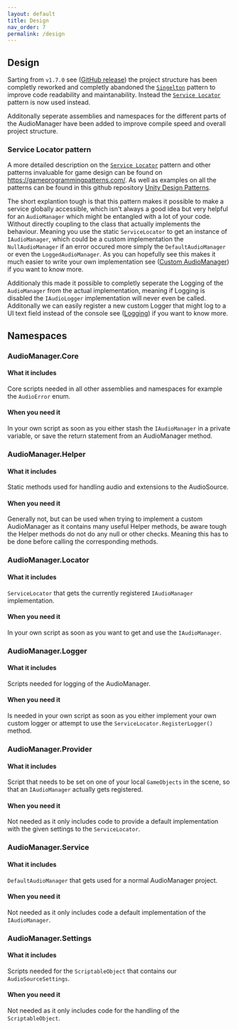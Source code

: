 ```yaml
---
layout: default
title: Design
nav_order: 7
permalink: /design
---
```


## Design

Sarting from ```v1.7.0``` see ([GitHub release](https://github.com/MathewHDYT/Unity-Audio-Manager-UAM/releases/)) the project structure has been completly reworked and completly abandoned the [```Singelton```](https://gameprogrammingpatterns.com/singleton.html) pattern to improve code readability and maintanability. Instead the [```Service Locator```](https://gameprogrammingpatterns.com/service-locator.html) pattern is now used instead.

Additonally seperate assemblies and namespaces for the different parts of the AudioManager have been added to improve compile speed and overall project structure.

### Service Locator pattern

A more detailed description on the [```Service Locator```](https://gameprogrammingpatterns.com/service-locator.html) pattern and other patterns invaluable for game design can be found on https://gameprogrammingpatterns.com/. As well as examples on all the patterns can be found in this github repository [Unity Design Patterns](https://github.com/QianMo/Unity-Design-Pattern).

The short explantion tough is that this pattern makes it possible to make a service globally accessible, which isn't always a good idea but very helpful for an ```AudioManager``` which might be entangled with a lot of your code. Without directly coupling to the class that actually implements the behaviour.
Meaning you use the static ```ServiceLocator``` to get an instance of ```IAudioManager```, which could be a custom implementation the ```NullAudioManager``` if an error occured more simply the ```DefaultAudioManager``` or even the ```LoggedAudioManager```. As you can hopefully see this makes it much easier to write your own implementation see ([Custom AudioManager](https://mathewhdyt.github.io/Unity-Audio-Manager/custom_audio_manager)) if you want to know more.

Additionaly this made it possible to completly seperate the Logging of the ```AudioManager``` from the actual implementation, meaning if Logging is disabled the ```IAudioLogger``` implementation will never even be called. Additonally we can easily register a new custom Logger that might log to a UI text field instead of the console see ([Logging](https://mathewhdyt.github.io/Unity-Audio-Manager/logging)) if you want to know more.

## Namespaces

### AudioManager.Core

#### What it includes
Core scripts needed in all other assemblies and namespaces for example the ```AudioError``` enum.

#### When you need it
In your own script as soon as you either stash the ```IAudioManager``` in a private variable, or save the return statement from an AudioManager method.

### AudioManager.Helper

#### What it includes
Static methods used for handling audio and extensions to the AudioSource.

#### When you need it
Generally not, but can be used when trying to implement a custom AudioManager as it contains many useful Helper methods, be aware tough the Helper methods do not do any null or other checks.
Meaning this has to be done before calling the corresponding methods.

### AudioManager.Locator

#### What it includes
```ServiceLocator``` that gets the currently registered ```IAudioManager``` implementation.

#### When you need it
In your own script as soon as you want to get and use the ```IAudioManager```.

### AudioManager.Logger

#### What it includes
Scripts needed for logging of the AudioManager.

#### When you need it
Is needed in your own script as soon as you either implement your own custom logger or attempt to use the ```ServiceLocator.RegisterLogger()``` method.

### AudioManager.Provider

#### What it includes
Script that needs to be set on one of your local ```GameObjects``` in the scene, so that an ```IAudioManager``` actually gets registered.

#### When you need it
Not needed as it only includes code to provide a default implementation with the given settings to the ```ServiceLocator```.

### AudioManager.Service

#### What it includes
```DefaultAudioManager``` that gets used for a normal AudioManager project.

#### When you need it
Not needed as it only includes code a default implementation of the ```IAudioManager```.

### AudioManager.Settings

#### What it includes
Scripts needed for the ```ScriptableObject``` that contains our ```AudioSourceSettings```.

#### When you need it
Not needed as it only includes code for the handling of the ```ScriptableObject```.

